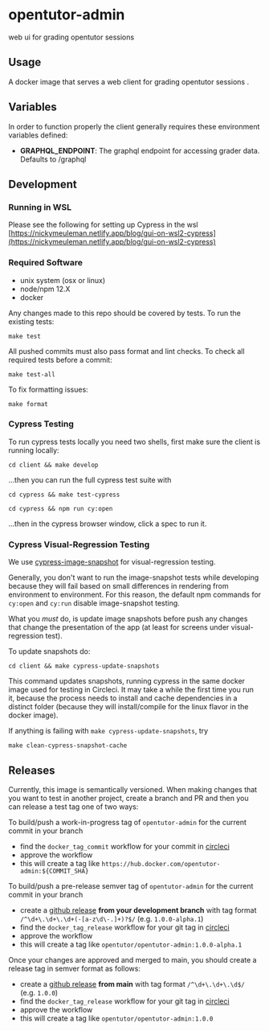 # opentutor-admin
web ui for grading opentutor sessions


## Usage


A docker image that serves a web client for grading opentutor sessions .


## Variables

In order to function properly the client generally requires these environment variables defined:

- **GRAPHQL_ENDPOINT**: The graphql endpoint for accessing grader data. Defaults to /graphql


## Development

### Running in WSL

Please see the following for setting up Cypress in the wsl
[https://nickymeuleman.netlify.app/blog/gui-on-wsl2-cypress](https://nickymeuleman.netlify.app/blog/gui-on-wsl2-cypress)

### Required Software

- unix system (osx or linux)
- node/npm 12.X
- docker

Any changes made to this repo should be covered by tests. To run the existing tests:

```
make test
```

All pushed commits must also pass format and lint checks. To check all required tests before a commit:

```
make test-all
```

To fix formatting issues:

```
make format
```

### Cypress Testing

To run cypress tests locally you need two shells, first make sure the client is running locally:

```
cd client && make develop
```

...then you can run the full cypress test suite with

```
cd cypress && make test-cypress
```

```
cd cypress && npm run cy:open
```

...then in the cypress browser window, click a spec to run it.

### Cypress Visual-Regression Testing

We use [cypress-image-snapshot](https://www.npmjs.com/package/cypress-image-snapshot) for visual-regression testing. 

Generally, you don't want to run the image-snapshot tests while developing because they will fail based on small differences in rendering from environment to environment. For this reason, the default npm commands for `cy:open` and `cy:run` disable image-snapshot testing.

What you *must* do, is update image snapshots before push any changes that change the presentation of the app (at least for screens under visual-regression test).

To update snapshots do:

```
cd client && make cypress-update-snapshots
```

This command updates snapshots, running cypress in the same docker image used for testing in Circleci. It may take a while the first time you run it, because the process needs to install and cache dependencies in a distinct folder (because they will install/compile for the linux flavor in the docker image).

If anything is failing with `make cypress-update-snapshots`, try

```
make clean-cypress-snapshot-cache
```

## Releases

Currently, this image is semantically versioned. When making changes that you want to test in another project, create a branch and PR and then you can release a test tag one of two ways:

To build/push a work-in-progress tag of `opentutor-admin` for the current commit in your branch

- find the `docker_tag_commit` workflow for your commit in [circleci](https://circleci.com/gh/ICTLearningSciences/workflows/opentutor-admin)
- approve the workflow
- this will create a tag like `https://hub.docker.com/opentutor-admin:${COMMIT_SHA}`

To build/push a pre-release semver tag of `opentutor-admin` for the current commit in your branch

- create a [github release](https://github.com/ICTLearningSciences/opentutor-admin/releases/new) **from your development branch** with tag format `/^\d+\.\d+\.\d+(-[a-z\d\-.]+)?$/` (e.g. `1.0.0-alpha.1`)
- find the `docker_tag_release` workflow for your git tag in [circleci](https://circleci.com/gh/ICTLearningSciences/workflows/opentutor-admin)
- approve the workflow
- this will create a tag like `opentutor/opentutor-admin:1.0.0-alpha.1`



Once your changes are approved and merged to main, you should create a release tag in semver format as follows:

- create a [github release](https://github.com/ICTLearningSciences/opentutor-admin/releases/new) **from main** with tag format `/^\d+\.\d+\.\d$/` (e.g. `1.0.0`)
- find the `docker_tag_release` workflow for your git tag in [circleci](https://circleci.com/gh/ICTLearningSciences/workflows/opentutor-admin)
- approve the workflow
- this will create a tag like `opentutor/opentutor-admin:1.0.0`
